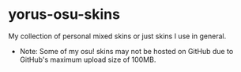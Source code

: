 # yorus-osu-skins
My collection of personal mixed skins or just skins I use in general.

* Note: Some of my osu! skins may not be hosted on GitHub due to GitHub's maximum upload size of 100MB.

